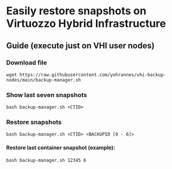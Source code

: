 # Easily restore snapshots on Virtuozzo Hybrid Infrastructure

## Guide (execute just on VHI user nodes)

### **Download file**

    wget https://raw.githubusercontent.com/yohrannes/vhi-backup-nodes/main/backup-manager.sh

### **Show last seven snapshots**

    bash backup-manager.sh <CTID>

### **Restore snapshots**

    bash backup-manager.sh <CTID> <BACKUPID [0 - 6]>

####   **Restore last container snapshot (example):**

    bash backup-manager.sh 12345 6
